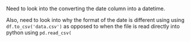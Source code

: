 Need to look into the converting the date column into a datetime. 

Also, need to look into why the format of the date is different using using `df.to_csv('data.csv')` as opposed to when the file is read directly into python using `pd.read_csv(`

